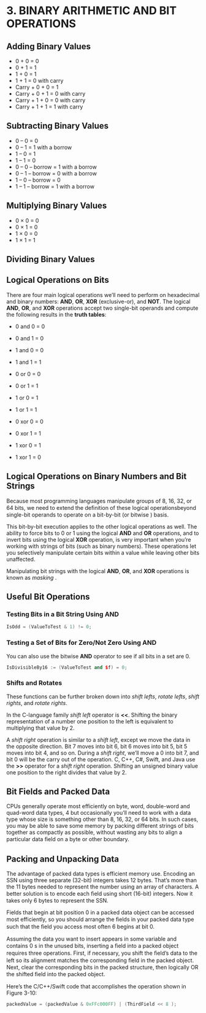 
# 3. BINARY ARITHMETIC AND BIT OPERATIONS

## Adding Binary Values

- 0 + 0 = 0
- 0 + 1 = 1
- 1 + 0 = 1
- 1 + 1 = 0 with carry
- Carry + 0 + 0 = 1
- Carry + 0 + 1 = 0 with carry
- Carry + 1 + 0 = 0 with carry
- Carry + 1 + 1 = 1 with carry

## Subtracting Binary Values

- 0 – 0 = 0
- 0 – 1 = 1 with a borrow
- 1 – 0 = 1
- 1 – 1 = 0
- 0 – 0 – borrow = 1 with a borrow
- 0 – 1 – borrow = 0 with a borrow
- 1 – 0 – borrow = 0
- 1 – 1 – borrow = 1 with a borrow

## Multiplying Binary Values

- 0 × 0 = 0
- 0 × 1 = 0
- 1 × 0 = 0
- 1 × 1 = 1

## Dividing Binary Values

## Logical Operations on Bits

There are four main logical operations we’ll need to perform on hexadecimal and binary numbers: **AND**, **OR**, **XOR** (exclusive-or), and **NOT**.
The logical **AND**, **OR**, and **XOR** operations accept two single-bit operands and compute the following results in the **truth tables**:

- 0 and 0 = 0
- 0 and 1 = 0
- 1 and 0 = 0
- 1 and 1 = 1

- 0 or 0 = 0
- 0 or 1 = 1
- 1 or 0 = 1
- 1 or 1 = 1

- 0 xor 0 = 0
- 0 xor 1 = 1
- 1 xor 0 = 1
- 1 xor 1 = 0

## Logical Operations on Binary Numbers and Bit Strings

Because most programming languages manipulate groups of 8, 16, 32, or 64 bits, we need to extend the deﬁnition of these logical operationsbeyond single-bit operands to operate on a bit-by-bit (or bitwise ) basis.

This bit-by-bit execution applies to the other logical operations as well. The ability to force bits to 0 or 1 using the logical **AND** and **OR** operations, and to invert bits using the logical **XOR** operation, is very important when you’re working with strings of bits (such as binary numbers). These operations let you selectively manipulate certain bits within a value while leaving other bits unaffected.

Manipulating bit strings with the logical **AND**, **OR**, and **XOR** operations is known as _masking_ .

## Useful Bit Operations

### Testing Bits in a Bit String Using AND

```c++
IsOdd = (ValueToTest & 1) != 0;
```

### Testing a Set of Bits for Zero/Not Zero Using AND

You can also use the bitwise **AND** operator to see if all bits in a set are 0.

```c++
IsDivisibleBy16 := (ValueToTest and $f) = 0;
```

### Shifts and Rotates

These functions can be further broken down into _shift lefts_, _rotate lefts_, _shift rights_, and _rotate rights_.

In the C-language family _shift left_ operator is **<<**. Shifting the binary representation of a number one position to the left is equivalent to multiplying that value by 2.

A _shift right_ operation is similar to a _shift left_, except we move the data in the opposite direction. Bit 7 moves into bit 6, bit 6 moves into bit 5, bit 5 moves into bit 4, and so on. During a _shift right_, we’ll move a 0 into bit 7, and bit 0 will be the carry out of the operation. C, C++, C#, Swift, and Java use the **>>** operator for a _shift right_ operation. Shifting an unsigned binary value one position to the right divides that value by 2.

## Bit Fields and Packed Data

CPUs generally operate most efficiently on byte, word, double-word and quad-word data types, 4 but occasionally you’ll need to work with a data type whose size is something other than 8, 16, 32, or 64 bits. In such cases, you may be able to save some memory by packing different strings of bits together as compactly as possible, without wasting any bits to align a particular data ﬁeld on a byte or other boundary.

## Packing and Unpacking Data

The advantage of packed data types is efficient memory use.
Encoding an SSN using three separate (32-bit) integers takes 12 bytes. That’s more than the 11 bytes needed to represent the number using an array of characters. A better solution is to encode each ﬁeld using short (16-bit) integers. Now it takes only 6 bytes to represent the SSN.

Fields that begin at bit position 0 in a packed data object can be accessed most efficiently, so you should arrange the ﬁelds in your packed data type such that the ﬁeld you access most often 6 begins at bit 0.

Assuming the data you want to insert appears in some variable and contains 0 s in the unused bits, inserting a ﬁeld into a packed object requires three operations. First, if necessary, you shift the ﬁeld’s data to the left so its alignment matches the corresponding ﬁeld in the packed object. Next, clear the corresponding bits in the packed structure, then logically OR the shifted ﬁeld into the packed object.

Here’s the C/C++/Swift code that accomplishes the operation shown in Figure 3-10:

```c++
packedValue = (packedValue & 0xFFc000FF) | (ThirdField << 8 );
```

